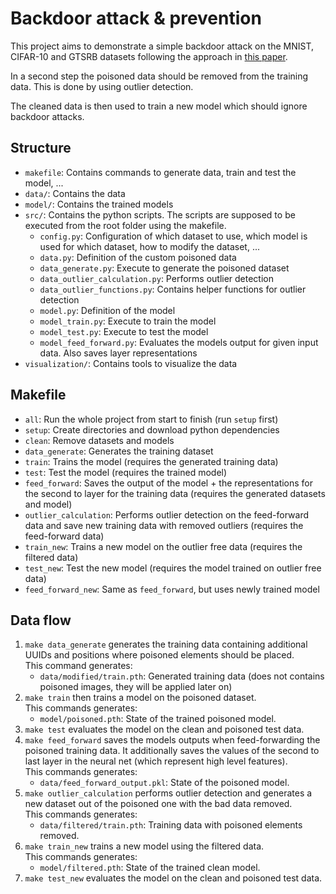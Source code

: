 # Backdoor attack & prevention

This project aims to demonstrate a simple backdoor attack on the MNIST, CIFAR-10 and GTSRB datasets following the approach in [this paper](https://arxiv.org/pdf/1811.00636.pdf).

In a second step the poisoned data should be removed from the training data.
This is done by using outlier detection.

The cleaned data is then used to train a new model which should ignore backdoor attacks.

## Structure

-   `makefile`: Contains commands to generate data, train and test the model, ...
-   `data/`: Contains the data
-   `model/`: Contains the trained models
-   `src/`: Contains the python scripts. The scripts are supposed to be executed from the root folder using the makefile.
    -   `config.py`: Configuration of which dataset to use, which model is used for which dataset, how to modify the dataset, ...
    -   `data.py`: Definition of the custom poisoned data
    -   `data_generate.py`: Execute to generate the poisoned dataset
    -   `data_outlier_calculation.py`: Performs outlier detection
    -   `data_outlier_functions.py`: Contains helper functions for outlier detection
    -   `model.py`: Definition of the model
    -   `model_train.py`: Execute to train the model
    -   `model_test.py`: Execute to test the model
    -   `model_feed_forward.py`: Evaluates the models output for given input data. Also saves layer representations
-   `visualization/`: Contains tools to visualize the data

## Makefile

-   `all`: Run the whole project from start to finish (run `setup` first)
-   `setup`: Create directories and download python dependencies
-   `clean`: Remove datasets and models
-   `data_generate`: Generates the training dataset
-   `train`: Trains the model (requires the generated training data)
-   `test`: Test the model (requires the trained model)
-   `feed_forward`: Saves the output of the model + the representations for the second to layer for the training data (requires the generated datasets and model)
-   `outlier_calculation`: Performs outlier detection on the feed-forward data and save new training data with removed outliers (requires the feed-forward data)
-   `train_new`: Trains a new model on the outlier free data (requires the filtered data)
-   `test_new`: Test the new model (requires the model trained on outlier free data)
-   `feed_forward_new`: Same as `feed_forward`, but uses newly trained model

## Data flow

1. `make data_generate` generates the training data containing additional UUIDs and positions where poisoned elements should be placed.  
   This command generates:
    - `data/modified/train.pth`: Generated training data (does not contains poisoned images, they will be applied later on)
2. `make train` then trains a model on the poisoned dataset.  
   This commands generates:
    - `model/poisoned.pth`: State of the trained poisoned model.
3. `make test` evaluates the model on the clean and poisoned test data.
4. `make feed_forward` saves the models outputs when feed-forwarding the poisoned training data. It additionally saves the values of the second to last layer in the neural net (which represent high level features).  
   This commands generates:
    - `data/feed_forward_output.pkl`: State of the poisoned model.
5. `make outlier_calculation` performs outlier detection and generates a new dataset out of the poisoned one with the bad data removed.  
   This commands generates:
    - `data/filtered/train.pth`: Training data with poisoned elements removed.
6. `make train_new` trains a new model using the filtered data.  
   This commands generates:
    - `model/filtered.pth`: State of the trained clean model.
7. `make test_new` evaluates the model on the clean and poisoned test data.

